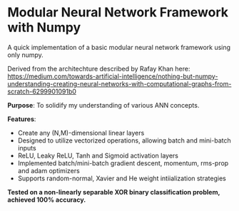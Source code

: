 # Modular Neural Network Framework with Numpy
A quick implementation of a basic modular neural network framework using only numpy.

Derived from the architechture described by Rafay Khan here:
https://medium.com/towards-artificial-intelligence/nothing-but-numpy-understanding-creating-neural-networks-with-computational-graphs-from-scratch-6299901091b0

**Purpose**: To solidify my understanding of various ANN concepts.

**Features**: 
<ul>
    <li>Create any (N,M)-dimensional linear layers</li>
    <li>Designed to utilize vectorized operations, allowing batch and mini-batch inputs</li>
    <li>ReLU, Leaky ReLU, Tanh and Sigmoid activation layers </li>
    <li>Implemented batch/mini-batch gradient descent, momentum, rms-prop and adam optimizers</li>
    <li>Supports random-normal, Xavier and He weight intiialization strategies </li>
</ul>

**Tested on a non-linearly separable XOR binary classification problem, achieved 100% accuracy.**
